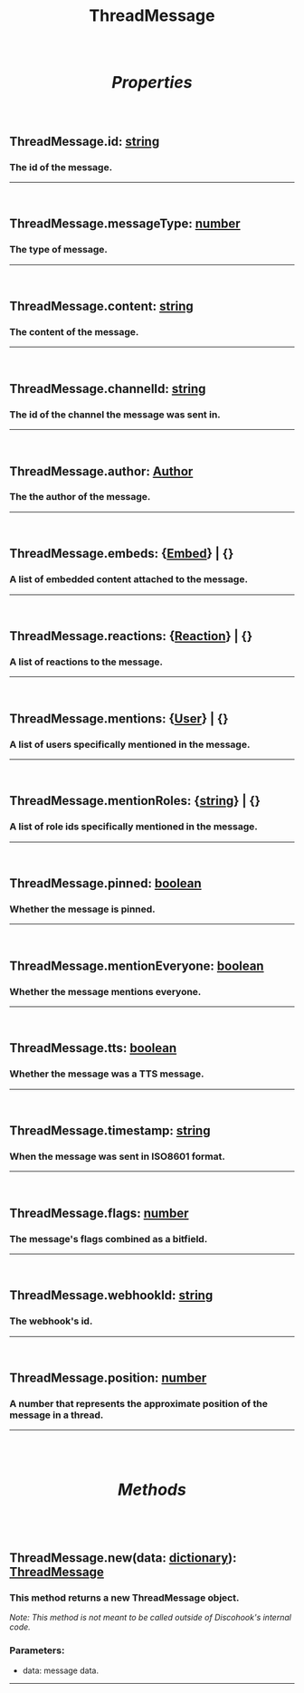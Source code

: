 # <p style="text-align: center;">**ThreadMessage**</p>

<br>

# <p style="text-align: center;">*Properties*</p>

<br>

## <p style="text-align: left;">**ThreadMessage.id**: [string](https://create.roblox.com/docs/scripting/luau/strings)</p>
### <p style="text-align: left;">The id of the message.</p>
---
<br>

## <p style="text-align: left;">**ThreadMessage.messageType**: [number](https://create.roblox.com/docs/scripting/luau/numbers)</p>
### <p style="text-align: left;">The type of message.</p>
---

<br>

## <p style="text-align: left;">**ThreadMessage.content**: [string](https://create.roblox.com/docs/scripting/luau/strings)</p>
### <p style="text-align: left;">The content of the message.</p>
---
<br>

## <p style="text-align: left;">**ThreadMessage.channelId**: [string](https://create.roblox.com/docs/scripting/luau/strings)</p>
### <p style="text-align: left;">The id of the channel the message was sent in.</p>
---
<br>

## <p style="text-align: left;">**ThreadMessage.author**: [Author](/docs/Author.md)</p>
### <p style="text-align: left;">The the author of the message.</p>
---
<br>

## <p style="text-align: left;">**ThreadMessage.embeds**: {[Embed](/docs/Embed.md)} | {}</p>
### <p style="text-align: left;">A list of embedded content attached to the message.</p>
---
<br>

## <p style="text-align: left;">**ThreadMessage.reactions**: {[Reaction](/docs/Reaction.md)} | {}</p>
### <p style="text-align: left;">A list of reactions to the message.</p>
---
<br>

## <p style="text-align: left;">**ThreadMessage.mentions**: {[User](/docs/User.md)} | {}</p>
### <p style="text-align: left;">A list of users specifically mentioned in the message.</p>
---
<br>

## <p style="text-align: left;">**ThreadMessage.mentionRoles**: {[string](https://create.roblox.com/docs/scripting/luau/strings)} | {}</p>
### <p style="text-align: left;">A list of role ids specifically mentioned in the message.</p>
---
<br>

## <p style="text-align: left;">**ThreadMessage.pinned**: [boolean](https://create.roblox.com/docs/scripting/luau/booleans)</p>
### <p style="text-align: left;">Whether the message is pinned.</p>
---
<br>

## <p style="text-align: left;">**ThreadMessage.mentionEveryone**: [boolean](https://create.roblox.com/docs/scripting/luau/booleans)</p>
### <p style="text-align: left;">Whether the message mentions everyone.</p>
---
<br>

## <p style="text-align: left;">**ThreadMessage.tts**: [boolean](https://create.roblox.com/docs/scripting/luau/booleans)</p>
### <p style="text-align: left;">Whether the message was a TTS message.</p>
---
<br>

## <p style="text-align: left;">**ThreadMessage.timestamp**: [string](https://create.roblox.com/docs/scripting/luau/strings)</p>
### <p style="text-align: left;">When the message was sent in ISO8601 format.</p>
---
<br>

## <p style="text-align: left;">**ThreadMessage.flags**: [number](https://create.roblox.com/docs/scripting/luau/numbers)</p>
### <p style="text-align: left;">The message's flags combined as a bitfield.</p>
---
<br>

## <p style="text-align: left;">**ThreadMessage.webhookId**: [string](https://create.roblox.com/docs/scripting/luau/strings)</p>
### <p style="text-align: left;">The webhook's id.</p>
---
<br>

## <p style="text-align: left;">**ThreadMessage.position**: [number](https://create.roblox.com/docs/scripting/luau/numbers)</p>
### <p style="text-align: left;">A number that represents the approximate position of the message in a thread.</p>
---

<br>
<br>

# <p style="text-align: center;">*Methods*</p>

<br>
<br>

## <p style="text-align: left;">**ThreadMessage.new**(data: [dictionary](https://create.roblox.com/docs/scripting/luau/tables#dictionaries)): [ThreadMessage](/docs/ThreadMessage.md)</p>
### <p style="text-align: left;">This method returns a new ThreadMessage object.</p>

*<p style="text-align: left;">Note: This method is not meant to be called outside of Discohook's internal code.</p>*

### Parameters:

- data: message data.
---